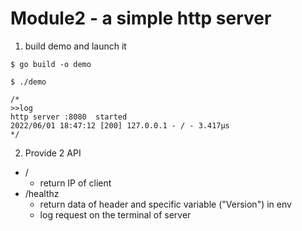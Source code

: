 # Module2 - a simple http server

1. build demo and launch it
```shell
$ go build -o demo

$ ./demo

/*
>>log 
http server :8080  started
2022/06/01 18:47:12 [200] 127.0.0.1 - / - 3.417µs
*/
```

2. Provide 2 API

- /
  - return IP of client
- /healthz
  - return data of header and specific variable ("Version") in env
  - log request on the terminal of server